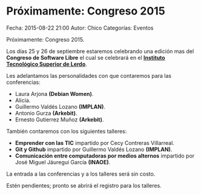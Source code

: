 Próximamente: Congreso 2015
==================================

Fecha: 2015-08-22 21:00
Autor:  Chico
Categorías: Eventos

Próximamente: Congreso 2015.

<!-- break -->

Los días 25 y 26 de septiembre estaremos celebrando una edición mas del **Congreso de Software Libre** el cual se celebrará en el **[Instituto Tecnológico Superior de Lerdo](http://itslerdo.edu.mx/)**.

Les adelantamos las personalidades con que contaremos para las conferencias:

* Laura Arjona **(Debian Women)**.
* Alicia.
* Guillermo Valdés Lozano **(IMPLAN)**.
* Antonio Gurza **(Arkebit)**.
* Ernesto Gutierrez Muñoz **(Arkebit)**.

También contaremos con los siguientes talleres:

* **Emprender con las TIC** impartido por Cecy Contreras Villarreal.
* **Git y Github** impartido por Guillermo Valdés Lozano **(IMPLAN)**.
* **Comunicación entre computadoras por medios alternos** impartido por José Miguel Jáuregui García **(INAOE)**.

La entrada a las conferencias y a los talleres será sin costo.

Estén pendientes; pronto se abrirá el registro para los talleres.
